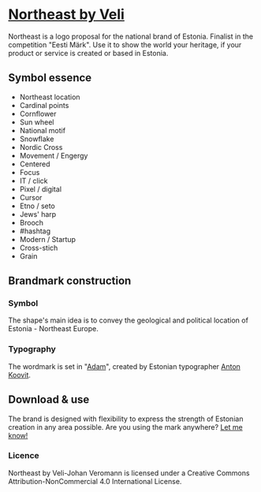 # [Northeast by Veli](http://veli.ee/northeast/)
Northeast is a logo proposal for the national brand of Estonia. Finalist in the competition "Eesti Märk". Use it to show the world your heritage, if your product or service is created or based in Estonia. 

## Symbol essence
* Northeast location
*    Cardinal points
*    Cornflower
*    Sun wheel
*    National motif
*    Snowflake
*    Nordic Cross
*    Movement / Engergy
*    Centered
*    Focus
*    IT / click
*    Pixel / digital
*    Cursor
*    Etno / seto
*    Jews' harp
*    Brooch
*    #hashtag
*    Modern / Startup
*    Cross-stich
*    Grain

## Brandmark construction
### Symbol
The shape's main idea is to convey the geological and political location of Estonia - Northeast Europe.
### Typography
The wordmark is set in "[Adam](https://www.fatype.com/typefaces/adam)", created by Estonian typographer [Anton Koovit](http://www.korkork.com). 

## Download & use
The brand is designed with flexibility to express the strength of Estonian creation in any area possible. 
Are you using the mark anywhere? [Let me know!](mailto:northeast@veli.ee)
### Licence
Northeast by Veli-Johan Veromann is licensed under a Creative Commons Attribution-NonCommercial 4.0 International License. 

